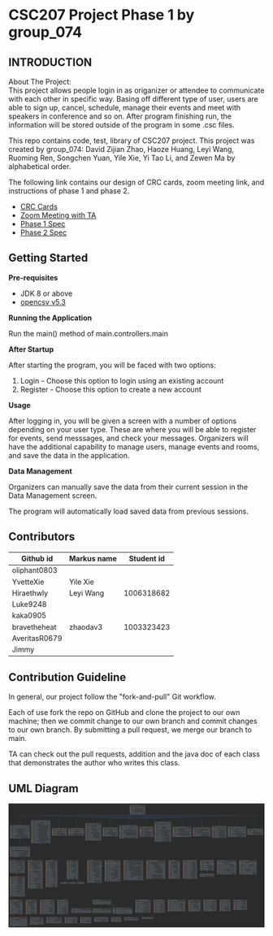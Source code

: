 # CSC207 Project Phase 1 by group_074

INTRODUCTION
------------
About The Project: \
This project allows people login in as origanizer or attendee to communicate with each 
other in specific way. Basing off different type of user, users are able to sign up, cancel, schedule, manage their 
events and meet with speakers in conference and so on. After program finishing run, the information will be stored 
outside of the program in some .csc files.

This repo contains code, test, library of CSC207 project. This project was created by group_074: David Zijian Zhao, 
Haoze Huang, Leyi Wang, Ruoming Ren, Songchen Yuan, Yile Xie, Yi Tao Li, and Zewen Ma by alphabetical order.

The following link contains our design of CRC cards, zoom meeting link, and instructions of phase 1 and phase 2.

- [CRC Cards](https://docs.google.com/spreadsheets/d/1l-SYLEj1_Ms2hQXLZLau1G9BD_9kIWQR5ZxChHeDaMY/edit#gid=1740146710)
- [Zoom Meeting with TA](https://utoronto.zoom.us/j/88638797661)
- [Phase 1 Spec](https://q.utoronto.ca/courses/180703/pages/project-phase-1)
- [Phase 2 Spec](https://q.utoronto.ca/courses/180703/pages/project-phase-2)

Getting Started
------------

**Pre-requisites**

* JDK 8 or above
* [opencsv v5.3](http://opencsv.sourceforge.net/)

**Running the Application**

Run the main() method of main.controllers.main


**After Startup**

After starting the program, you will be faced with two options:
1. Login - Choose this option to login using an existing account
2. Register - Choose this option to create a new account

**Usage**

After logging in, you will be given a screen with a number of options depending on your user type. These are where
you will be able to register for events, send messsages, and check your messages. Organizers will have the additional 
capability to manage users, manage events and rooms, and save the data in the application.

**Data Management**

Organizers can manually save the data from their current session in the Data Management screen.

The program will automatically load saved data from previous sessions.





Contributors
------------

Github id | Markus name | Student id
------------- | -------------| -------------
oliphant0803  |              |
YvetteXie     |   Yile Xie   |
Hiraethwly    | Leyi Wang    | 1006318682
Luke9248      |              |  
kaka0905      |              |
bravetheheat  | zhaodav3     | 1003323423
AveritasR0679 |              |
Jimmy         |              |

Contribution Guideline
------------

In general, our project follow the "fork-and-pull" Git workflow.

Each of use fork the repo on GitHub and clone the project to our own machine; then we commit change to our own 
branch and commit changes to our own branch. By submitting a pull request, we merge our branch to main.

TA can check out the pull requests, addition and the java doc of each class that demonstrates the author 
who writes this class. 

UML Diagram
------------
![UML Diagram](./uml-without-connections.png)
 

